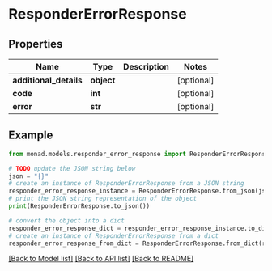 # ResponderErrorResponse


## Properties

Name | Type | Description | Notes
------------ | ------------- | ------------- | -------------
**additional_details** | **object** |  | [optional] 
**code** | **int** |  | [optional] 
**error** | **str** |  | [optional] 

## Example

```python
from monad.models.responder_error_response import ResponderErrorResponse

# TODO update the JSON string below
json = "{}"
# create an instance of ResponderErrorResponse from a JSON string
responder_error_response_instance = ResponderErrorResponse.from_json(json)
# print the JSON string representation of the object
print(ResponderErrorResponse.to_json())

# convert the object into a dict
responder_error_response_dict = responder_error_response_instance.to_dict()
# create an instance of ResponderErrorResponse from a dict
responder_error_response_from_dict = ResponderErrorResponse.from_dict(responder_error_response_dict)
```
[[Back to Model list]](../README.md#documentation-for-models) [[Back to API list]](../README.md#documentation-for-api-endpoints) [[Back to README]](../README.md)


